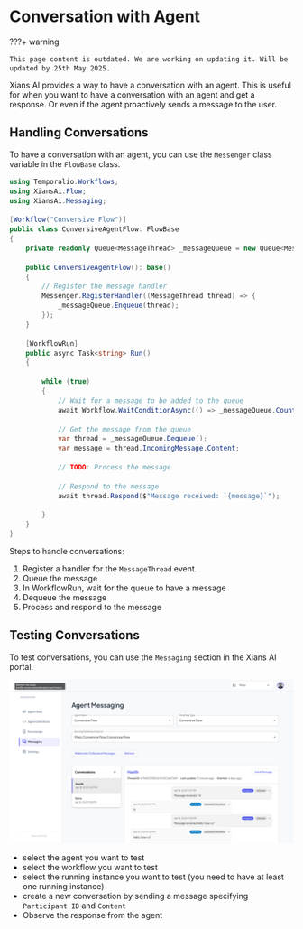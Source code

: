 # Conversation with Agent

???+ warning

    This page content is outdated. We are working on updating it. Will be updated by 25th May 2025.

Xians AI provides a way to have a conversation with an agent. This is useful for when you want to have a conversation with an agent and get a response. Or even if the agent proactively sends a message to the user.

## Handling Conversations

To have a conversation with an agent, you can use the `Messenger` class variable in the `FlowBase` class.

```csharp
using Temporalio.Workflows;
using XiansAi.Flow;
using XiansAi.Messaging;

[Workflow("Conversive Flow")]
public class ConversiveAgentFlow: FlowBase
{
    private readonly Queue<MessageThread> _messageQueue = new Queue<MessageThread>();

    public ConversiveAgentFlow(): base()
    {
        // Register the message handler
        Messenger.RegisterHandler((MessageThread thread) => {
            _messageQueue.Enqueue(thread);
        });
    }

    [WorkflowRun]
    public async Task<string> Run()
    {

        while (true)
        {
            // Wait for a message to be added to the queue
            await Workflow.WaitConditionAsync(() => _messageQueue.Count > 0);

            // Get the message from the queue
            var thread = _messageQueue.Dequeue();
            var message = thread.IncomingMessage.Content;

            // TODO: Process the message

            // Respond to the message
            await thread.Respond($"Message received: `{message}`");

        }
    }
}

```

Steps to handle conversations:

1. Register a handler for the `MessageThread` event.
2. Queue the message
3. In WorkflowRun, wait for the queue to have a message
4. Dequeue the message
5. Process and respond to the message

## Testing Conversations

To test conversations, you can use the `Messaging` section in the Xians AI portal.

![Messaging](../images/messaging.png)

- select the agent you want to test
- select the workflow you want to test
- select the running instance you want to test (you need to have at least one running instance)
- create a new conversation by sending a message specifying `Participant ID` and `Content`
- Observe the response from the agent
